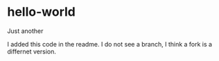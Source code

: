 hello-world
===========

Just another

I added this code in the readme. I do not see a branch, I think a fork is a differnet version.
